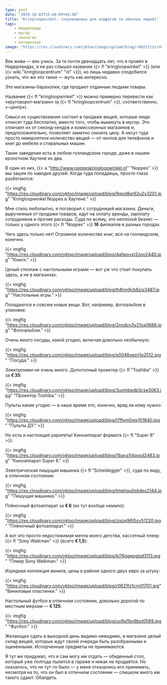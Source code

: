 ```yaml
---
type: post
date: "2019-10-03T15:48:09+02:00"
title: "Kringloopwinkel: сокровищница для олдфагов (и обычных людей)"
tags:
    - Нидерланды
    - мусор
    - экология
    - интересное
image: "https://res.cloudinary.com/yktoo/image/upload/blog/r0621fz1crn01701.jpg"
---
```


Век живи — век учись. За те почти двенадцать лет, что я провёл в Нидерландах, я не раз слышал название {{< fl "kringloopwinkel" >}} (или {{< wiki "kringloopcentrum" "nl" >}}), но лишь недавно сподобился узнать, что же это такое — жуть как интересно.

Это магазины-барахолки, где продают отданные людьми товары.

<!--more-->

Название {{< fl "kringloopwinkel" >}} можно примерно перевести как «круговорот-магазин» (а {{< fl "kringloopcentrum" >}}, соответственно, «-центр»).

Смысл их существования состоит в продаже вещей, которые люди относят туда бесплатно, вместо того, чтобы выкинуть в мусор. Это отличает их от секонд-хендов и комиссионных магазинов и, предположительно, позволяет заметно снизить цену. А несут туда просто невероятное количество вещей — от чехлов для телефонов и книг до мебели и стиральных машин.

Такие заведения есть в любом голландском городе, даже в нашем крохотном Хаутене их два.

В один из них, {{< a "http://www.noppeskringloopwinkel.nl" "Noppes" >}} мы зашли по наводке друзей. Когда туда попадаешь, просто глаза разбегаются:

{{< imgfig "https://res.cloudinary.com/yktoo/image/upload/blog/9qog9qr62u2v3201.jpg" "Kringloopwinkel Noppes в Хаутене." >}}

Мне стало любопытно, я поговорил с сотрудницей магазина. Деньги, вырученные от продажи товаров, идут на оплату аренды, зарплату сотрудников и прочие расходы. Судя по всему, это неплохой бизнес — только у одного этого {{< fl "Noppes" >}} **16** филиалов в разных городах.

Чего здесь только нет! Огромное количество книг, все на голландском, конечно.

{{< imgfig "https://res.cloudinary.com/yktoo/image/upload/blog/4a1woyxt2zoo2440.jpg" "Книги." >}}

Целый стеллаж с настольными играми — вот уж что стоит покупать здесь, а не в магазинах:

{{< imgfig "https://res.cloudinary.com/yktoo/image/upload/blog/tt4hm9cb8zis3487.jpg" "Настольные игры." >}}

Попадаются и совсем новые вещи. Вот, например, фотоальбом в упаковке:

{{< imgfig "https://res.cloudinary.com/yktoo/image/upload/blog/2xndcn3y21ox0688.jpg" "Фотоальбом." >}}

Очень много посуды, какой угодно, включая довольно необычную:

{{< imgfig "https://res.cloudinary.com/yktoo/image/upload/blog/s0048vezrj1o2512.jpg" "Посуда." >}}

Электроники не очень много. Допотопный проектор {{< fl "Toshiba" >}} за **€ 35**:

{{< imgfig "https://res.cloudinary.com/yktoo/image/upload/blog/3umhbedb3cse3063.jpg" "Проектор Toshiba." >}}

Пульты какие угодно — в наше время это, конечно, вряд ли кому нужно:

{{< imgfig "https://res.cloudinary.com/yktoo/image/upload/blog/l7ffxm0rex101640.jpg" "Пульты ДУ." >}}

Но есть и настоящие раритеты! Киноаппарат формата {{< fl "Super 8" >}}:

{{< imgfig "https://res.cloudinary.com/yktoo/image/upload/blog/l1bayz54qxsd2483.jpg" "Киноаппарат Super 8." >}}

Электрическая пишущая машинка {{< fl "Scheidegger" >}}, судя по виду, в отличном состоянии:

{{< imgfig "https://res.cloudinary.com/yktoo/image/upload/blog/tmehgu0skdeo2144.jpg" "Пишущая машинка." >}}

Плёночный фотоаппарат за **€ 6** (их тут вообще немало):

{{< imgfig "https://res.cloudinary.com/yktoo/image/upload/blog/zjszp96t5cv51220.jpg" "Плёночный фотоаппарат." >}}

А вот это просто недостижимая мечта моего детства, кассетный плеер {{< fl "Sony Walkman" >}} (всего **€ 1,5**):

{{< imgfig "https://res.cloudinary.com/yktoo/image/upload/blog/kl76ggepgjsd3113.jpg" "Плеер Sony Walkman." >}}

Изрядная коллекция винила, цены в районе одного-двух евро за штуку:

{{< imgfig "https://res.cloudinary.com/yktoo/image/upload/blog/r0621fz1crn01701.jpg" "Виниловые пластинки." >}}

Настольный футбол в отличном состоянии, довольно дорогой по местным меркам — **€ 125**:

{{< imgfig "https://res.cloudinary.com/yktoo/image/upload/blog/uv6sl1by6bxt0589.jpg" "Фусбол." >}}

Желающих сдать в выходной день видимо-невидимо, в магазине целый склад вещей, которые ждут своей очереди быть разобранными и оценёнными. Испорченные предметы не принимаются.

Я тут же придумал, что я сам могу им отдать — обеденный стол, который уже полгода пылится в гараже и никак не продаётся. Но оказалось, что не тут-то было — у меня отказались его принимать, несмотря на то, что он был в отличном состоянии — слишком много им такого сдают. Обалдеть.

